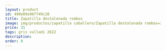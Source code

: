 ```yaml
---
layout: product
id: 490e09a96f749c28
title: Zapatilla destalonada rombos
image: img/productos/zapatilla caballero/Zapatilla destalonada rombos=31=gris vulladi 2622.webp
price: 31
tags: gris vulladi 2622
description: 
order: 0
---
```

